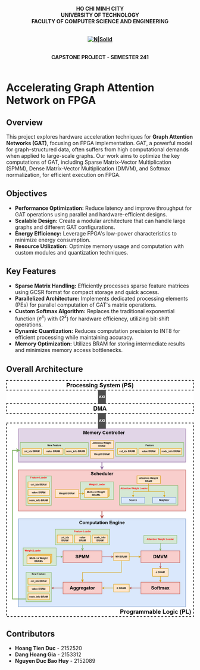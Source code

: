 <strong><div align="center">
HO CHI MINH CITY  
UNIVERSITY OF TECHNOLOGY  
FACULTY OF COMPUTER SCIENCE AND ENGINEERING  
<br />

[![N|Solid](https://upload.wikimedia.org/wikipedia/commons/thumb/d/de/HCMUT_official_logo.png/238px-HCMUT_official_logo.png)](https://hcmut.edu.vn/)  
<br /></strong>

**CAPSTONE PROJECT - SEMESTER 241**  
<br/>
</div>

# Accelerating Graph Attention Network on FPGA

## Overview

This project explores hardware acceleration techniques for **Graph Attention Networks (GAT)**, focusing on FPGA implementation. GAT, a powerful model for graph-structured data, often suffers from high computational demands when applied to large-scale graphs. Our work aims to optimize the key computations of GAT, including Sparse Matrix-Vector Multiplication (SPMM), Dense Matrix-Vector Multiplication (DMVM), and Softmax normalization, for efficient execution on FPGA.

## Objectives

- **Performance Optimization:** Reduce latency and improve throughput for GAT operations using parallel and hardware-efficient designs.  
- **Scalable Design:** Create a modular architecture that can handle large graphs and different GAT configurations.  
- **Energy Efficiency:** Leverage FPGA's low-power characteristics to minimize energy consumption.  
- **Resource Utilization:** Optimize memory usage and computation with custom modules and quantization techniques.  

## Key Features

- **Sparse Matrix Handling:** Efficiently processes sparse feature matrices using GCSR format for compact storage and quick access.  
- **Parallelized Architecture:** Implements dedicated processing elements (PEs) for parallel computation of GAT's matrix operations.  
- **Custom Softmax Algorithm:** Replaces the traditional exponential function \($e^x$\) with \($2^x$\) for hardware efficiency, utilizing bit-shift operations.  
- **Dynamic Quantization:** Reduces computation precision to INT8 for efficient processing while maintaining accuracy.  
- **Memory Optimization:** Utilizes BRAM for storing intermediate results and minimizes memory access bottlenecks.  

## Overall Architecture
![Alt text](docs/images/overall.png)

## Contributors

- **Hoang Tien Duc** - 2152520  
- **Dang Hoang Gia** - 2153312  
- **Nguyen Duc Bao Huy** - 2152089  


